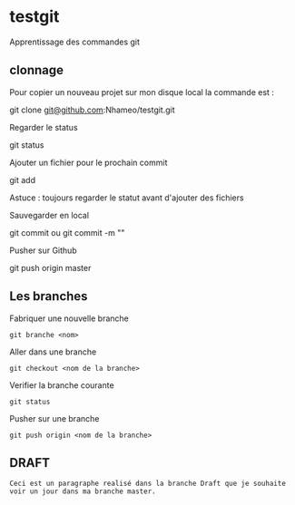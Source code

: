 # testgit
Apprentissage des commandes git

## clonnage

Pour copier un nouveau projet sur mon disque local la commande est :

  git clone git@github.com:Nhameo/testgit.git

Regarder le status

  git status

Ajouter un fichier pour le prochain commit

  git add <nom du fichier>

Astuce : toujours regarder le statut avant d'ajouter des fichiers

Sauvegarder en local

  git commit ou git commit -m ""

Pusher sur Github

  git push origin master

## Les branches

Fabriquer une nouvelle branche

    git branche <nom>

Aller dans une branche

    git checkout <nom de la branche>

Verifier la branche courante

    git status

Pusher sur une branche

    git push origin <nom de la branche>


## DRAFT

    Ceci est un paragraphe realisé dans la branche Draft que je souhaite voir un jour dans ma branche master.
